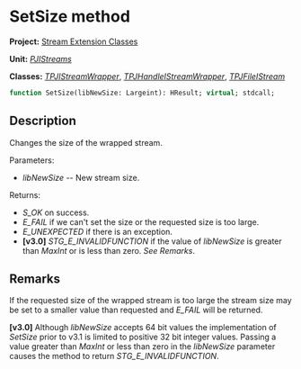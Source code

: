 # SetSize method

**Project:** [Stream Extension Classes](../API.md)

**Unit:** [_PJIStreams_](./PJIStreams.md)

**Classes:** [_TPJIStreamWrapper_](./TPJIStreamWrapper.md), [_TPJHandleIStreamWrapper_](./TPJHandleIStreamWrapper.md), [_TPJFileIStream_](./TPJFileIStream.md)

```pascal
function SetSize(libNewSize: Largeint): HResult; virtual; stdcall;
```

## Description

Changes the size of the wrapped stream.

Parameters:

* _libNewSize_ -- New stream size.

Returns:

* _S_OK_ on success.
* _E_FAIL_ if we can't set the size or the requested size is too large.
* _E_UNEXPECTED_ if there is an exception.
* **[v3.0]** _STG_E_INVALIDFUNCTION_ if the value of _libNewSize_ is greater than _MaxInt_ or is less than zero. _See Remarks_.

## Remarks

If the requested size of the wrapped stream is too large the stream size may be set to a smaller value than requested and _E_FAIL_ will be returned.

**[v3.0]** Although _libNewSize_ accepts 64 bit values the implementation of _SetSize_ prior to v3.1 is limited to positive 32 bit integer values. Passing a value greater than _MaxInt_ or less than zero in the _libNewSize_ parameter causes the method to return _STG_E_INVALIDFUNCTION_.
